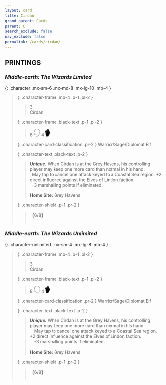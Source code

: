 ```yaml
---
layout: card
title: Cirdan
grand_parent: Cards
parent: C
search_exclude: false
nav_exclude: false
permalink: /cards/cirdan/
---
```


## PRINTINGS


### _Middle-earth: The Wizards Limited_

{: .character .mx-sm-6 .mx-md-8 .mx-lg-10 .mb-4 }
> {: .character-frame .mb-4 .p-1 .pl-2 }
> > <div class="card-mp">3</div>
> > <div class="character-card-name">Cirdan</div>
>
> {: .character-frame .black-text .p-1 .pl-2 }
> > 8 ![](/assets/images/mind.svg) 4![](/assets/images/di.svg)
>
> {: .character-card-classification .pr-2 }
> Warrior/Sage/Diplomat Elf
>
> {: .character-text .black-text .p-2 }
> > _**Unique.**_ When Cirdan is at the Grey Havens, his controlling player may keep one more card than normal in his hand. <br>&ensp;May tap to cancel one attack keyed to a Coastal Sea region. +2 direct influence against the Elves of Lindon faction. <br>&ensp;-3 marshalling points if eliminated.   <br><br>**Home Site:** Grey Havens 
>
> {: .character-shield .p-1 .pr-2 }
> > <div class="card-shield">【6/8】</div>
> > <div class="card-corruption">&nbsp;</div>

### _Middle-earth: The Wizards Unlimited_

{: .character-unlimited .mx-sm-4 .mx-lg-8 .mb-4 }
> {: .character-frame .mb-4 .p-1 .pl-2 }
> > <div class="card-mp">3</div>
> > <div class="character-card-name">Cirdan</div>
>
> {: .character-frame .black-text .p-1 .pl-2 }
> > 8 ![](/assets/images/mind.svg) 4![](/assets/images/di.svg)
>
> {: .character-card-classification .pr-2 }
> Warrior/Sage/Diplomat Elf
>
> {: .character-text .black-text .p-2 }
> > _**Unique.**_ When Cirdan is at the Grey Havens, his controlling player may keep one more card than normal in his hand. <br>&emsp;May tap to cancel one attack keyed to a Coastal Sea region. +2 direct influence against the Elves of Lindon faction. <br>&emsp;-3 marshalling points if eliminated.   <br><br>**Home Site:** Grey Havens 
>
> {: .character-shield .p-1 .pr-2 }
> > <div class="card-shield">【6/8】</div>
> > <div class="card-corruption">&nbsp;</div>
